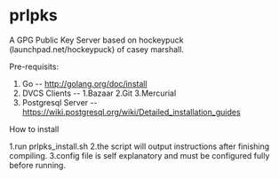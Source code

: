 prlpks
======

A GPG Public Key Server based on hockeypuck (launchpad.net/hockeypuck) of casey marshall.

Pre-requisits:

1. Go -- http://golang.org/doc/install
2. DVCS Clients -- 1.Bazaar 2.Git 3.Mercurial
3. Postgresql Server -- https://wiki.postgresql.org/wiki/Detailed_installation_guides


How to install

1.run prlpks_install.sh
2.the script will output instructions after finishing compiling.
3.config file is self explanatory and must be configured fully before running.





